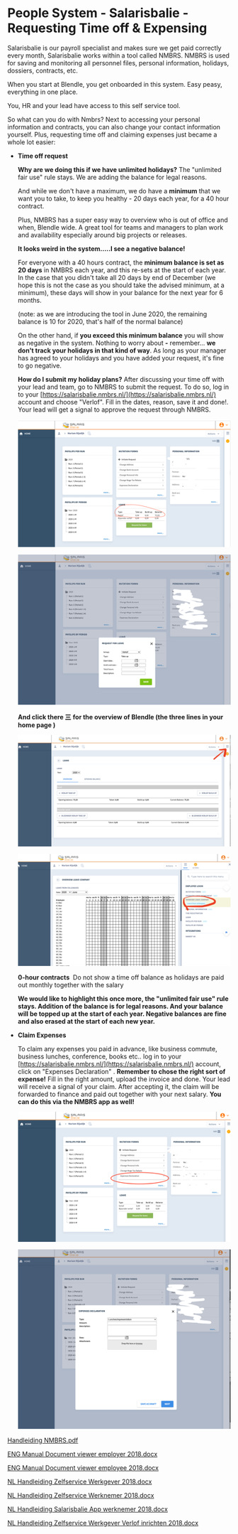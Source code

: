 # People System - Salarisbalie - Requesting Time off & Expensing

Salarisbalie is our payroll specialist and makes sure we get paid correctly every month, Salarisbalie works within a tool called NMBRS. NMBRS is used for saving and monitoring all personnel files,  personal information, holidays, dossiers, contracts, etc. 

When you start at Blendle, you get onboarded in this system. Easy peasy, everything in one place. 

You, HR and your lead have access to this self service tool.

So what can you do with Nmbrs?   Next to accessing your personal information and contracts, you can also change your contact information yourself. Plus, requesting time off and claiming expenses just became a whole lot easier: 

- **Time off request**
    
    **Why are we doing this if we have unlimited holidays?**
    The "unlimited fair use" rule stays. We are adding the balance for legal reasons. 
    
    And while we don't have a maximum, we do have a **minimum** that we want you to take, to keep you healthy - 20 days each year, for a 40 hour contract. 
    
    Plus, NMBRS has a super easy way to overview who is out of office and when, Blendle wide.  A great tool for teams and managers to plan work and availability especially around big projects or releases.
    
    **It looks weird in the system.....I see a negative balance!**
    
    For everyone with a 40 hours contract, the **minimum balance is set as 20 days** in NMBRS each year, and this re-sets at the start of each year.  In the case that you didn't take all 20 days by end of December (we hope this is not the case as you should take the advised minimum, at a minimum), these days will show in your balance for the next year for 6 months.
    
    (note: as we are introducing the tool in June 2020, the remaining balance is 10 for 2020, that's half of the normal balance)
    
    On the other hand, if **you exceed this minimum balance** you will show as negative in the system.  Nothing to worry about **-** remember... **we don't track your holidays in that kind of way**.  As long as your manager has agreed to your holidays and you have added your request, it's fine to go negative. 
    
    **How do I submit my holiday plans?**
    After discussing your time off with your lead and team, go to NMBRS to submit the request. To do so, log in to your [https://salarisbalie.nmbrs.nl/](https://salarisbalie.nmbrs.nl/) account and choose "Verlof". Fill in the dates, reason, save it and done!. Your lead will get a signal to approve the request through NMBRS.
    
    ![Schermafbeelding_2020-06-17_om_13.03.33.png](Schermafbeelding_2020-06-17_om_13.03.33.png)
    
    ![Schermafbeelding_2020-06-17_om_13.03.46.png](Schermafbeelding_2020-06-17_om_13.03.46.png)
    
    **And click there ㆔** **for the overview of Blendle (the three lines in your home page )**
    
    ![Schermafbeelding_2020-06-15_om_12.40.44.png](Schermafbeelding_2020-06-15_om_12.40.44.png)
    
    ![Schermafbeelding_2020-06-15_om_12.40.56.png](Schermafbeelding_2020-06-15_om_12.40.56.png)
    
    **0-hour contracts**  Do not show a time off balance as holidays are paid out monthly together with the salary
    
    **We would like to highlight this once more, the "unlimited fair use" rule stays. Addition of the balance is for legal reasons. And your balance will be topped up at the start of each year. Negative balances are fine and also erased at the start of each new year.** 
    

- **Claim Expenses**
    
    To claim any expenses you paid in advance, like business commute, business lunches, conference, books etc.. log in to your [https://salarisbalie.nmbrs.nl/](https://salarisbalie.nmbrs.nl/)  account, click on "Expenses Declaration" . **Remember to chose the right sort of expense!** Fill in the right amount, upload the invoice and done. Your lead will receive a signal of your claim. After accepting it, the claim will be forwarded to finance and paid out together with your next salary. **You can do this via the NMBRS app as well!**
    
    ![Schermafbeelding_2020-06-17_om_13.03.38.png](Schermafbeelding_2020-06-17_om_13.03.38.png)
    
    ![Schermafbeelding_2020-06-17_om_13.03.57.png](Schermafbeelding_2020-06-17_om_13.03.57.png)
    

[Handleiding NMBRS.pdf](Handleiding_NMBRS.pdf)

[ENG Manual Document viewer employer 2018.docx](ENG_Manual_Document_viewer_employer_2018.docx)

[ENG Manual Document viewer employee 2018.docx](ENG_Manual_Document_viewer_employee_2018.docx)

[NL  Handleiding Zelfservice Werkgever 2018.docx](NL__Handleiding_Zelfservice_Werkgever_2018.docx)

[NL  Handleiding Zelfservice Werknemer 2018.docx](NL__Handleiding_Zelfservice_Werknemer_2018.docx)

[NL  Handleiding Salarisbalie App werknemer 2018.docx](NL__Handleiding_Salarisbalie_App_werknemer_2018.docx)

[NL  Handleiding Zelfservice Werkgever Verlof inrichten 2018.docx](NL__Handleiding_Zelfservice_Werkgever_Verlof_inrichten_2018.docx)